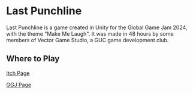 # Last Punchline
Last Punchline is a game created in Unity for the Global Game Jam 2024, with the theme "Make Me Laugh". It was made in 48 hours by some members of Vector Game Studio, a GUC game development club.

## Where to Play
[Itch Page](https://fiddle594.itch.io/last-punchline)

[GGJ Page](https://globalgamejam.org/games/2024/last-punchline-7)
